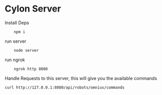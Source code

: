 # Cylon Server


Install Deps
```
    npm i
```

run server
```
    node server
```

run ngrok
```
    ngrok http 8080
```

Handle Requests to this server, this will give you the available commands
```
curl http://127.0.0.1:8080/api/robots/omnius/commands
```